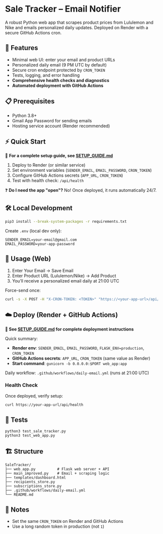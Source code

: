 # Sale Tracker – Email Notifier

A robust Python web app that scrapes product prices from Lululemon and Nike and emails personalized daily updates. Deployed on Render with a secure GitHub Actions cron.

## 🚀 Features

- Minimal web UI: enter your email and product URLs
- Personalized daily email (9 PM UTC by default)
- Secure cron endpoint protected by `CRON_TOKEN`
- Tests, logging, and error handling
- **Comprehensive health checks and diagnostics**
- **Automated deployment with GitHub Actions**

## 📋 Prerequisites

- Python 3.8+
- Gmail App Password for sending emails
- Hosting service account (Render recommended)

## ⚡ Quick Start

📖 **For a complete setup guide, see [SETUP_GUIDE.md](SETUP_GUIDE.md)**

1. Deploy to Render (or similar service)
2. Set environment variables (`SENDER_EMAIL`, `EMAIL_PASSWORD`, `CRON_TOKEN`)  
3. Configure GitHub Actions secrets (`APP_URL`, `CRON_TOKEN`)
4. Test with health check: `/api/health`

❓ **Do I need the app "open"?** No! Once deployed, it runs automatically 24/7.

## 🛠️ Local Development

```bash
pip3 install --break-system-packages -r requirements.txt
```

Create `.env` (local dev only):
```env
SENDER_EMAIL=your-email@gmail.com
EMAIL_PASSWORD=your-app-password
```

## 🎯 Usage (Web)

1) Enter Your Email → Save Email
2) Enter Product URL (Lululemon/Nike) → Add Product
3) You’ll receive a personalized email daily at 21:00 UTC

Force-send once:
```bash
curl -s -X POST -H "X-CRON-TOKEN: <TOKEN>" "https://<your-app-url>/api/cron/send"
```

## ☁️ Deploy (Render + GitHub Actions)

**📖 See [SETUP_GUIDE.md](SETUP_GUIDE.md) for complete deployment instructions**

Quick summary:
- **Render env**: `SENDER_EMAIL`, `EMAIL_PASSWORD`, `FLASK_ENV=production`, `CRON_TOKEN`
- **GitHub Actions secrets**: `APP_URL`, `CRON_TOKEN` (same value as Render)
- **Start command**: `gunicorn -b 0.0.0.0:$PORT web_app:app`

Daily workflow: `.github/workflows/daily-email.yml` (runs at 21:00 UTC)

### Health Check
Once deployed, verify setup:
```bash
curl https://your-app-url/api/health
```

## 🧪 Tests

```bash
python3 test_sale_tracker.py
python3 test_web_app.py
```

## 🏗️ Structure

```
SaleTracker/
├── web_app.py          # Flask web server + API
├── main_improved.py    # Email + scraping logic
├── templates/dashboard.html
├── recipients_store.py
├── subscriptions_store.py
├── .github/workflows/daily-email.yml
└── README.md
```

## 🔐 Notes

- Set the same `CRON_TOKEN` on Render and GitHub Actions
- Use a long random token in production (not `1`)
